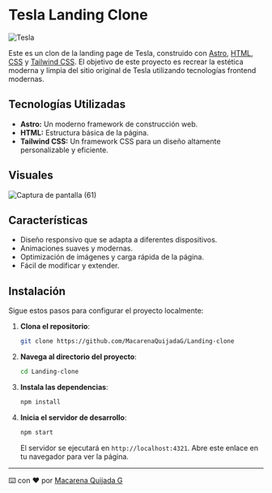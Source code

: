 # Tesla Landing Clone

![Tesla](https://upload.wikimedia.org/wikipedia/commons/thumb/b/bd/Tesla_Motors.svg/100px-Tesla_Motors.svg.png)

Este es un clon de la landing page de Tesla, construido con [Astro](https://astro.build/), [HTML](https://developer.mozilla.org/es/docs/Learn/HTML/Introduction_to_HTML/Document_and_website_structure), [CSS](https://developer.mozilla.org/es/docs/Web/CSS) y [Tailwind CSS](https://tailwindcss.com/). El objetivo de este proyecto es recrear la estética moderna y limpia del sitio original de Tesla utilizando tecnologías frontend modernas.

## Tecnologías Utilizadas

- **Astro:** Un moderno framework de construcción web.
- **HTML:** Estructura básica de la página.
- **Tailwind CSS:** Un framework CSS para un diseño altamente personalizable y eficiente.

## Visuales 
![Captura de pantalla (61)](https://github.com/user-attachments/assets/587b8143-2783-4fee-bbc9-15afc92b3987)

## Características

- Diseño responsivo que se adapta a diferentes dispositivos.
- Animaciones suaves y modernas.
- Optimización de imágenes y carga rápida de la página.
- Fácil de modificar y extender.

## Instalación

Sigue estos pasos para configurar el proyecto localmente:

1. **Clona el repositorio**:

    ```bash
    git clone https://github.com/MacarenaQuijadaG/Landing-clone
    ```

2. **Navega al directorio del proyecto**:

    ```bash
    cd Landing-clone
    ```

3. **Instala las dependencias**:

    ```bash
    npm install
    ```

4. **Inicia el servidor de desarrollo**:

    ```bash
    npm start
    ```

    El servidor se ejecutará en `http://localhost:4321`. Abre este enlace en tu navegador para ver la página.

---
⌨️ con ❤️ por [Macarena Quijada G](https://github.com/MacarenaQuijadaG)
